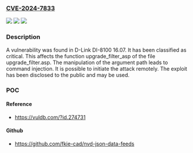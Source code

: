### [CVE-2024-7833](https://cve.mitre.org/cgi-bin/cvename.cgi?name=CVE-2024-7833)
![](https://img.shields.io/static/v1?label=Product&message=DI-8100&color=blue)
![](https://img.shields.io/static/v1?label=Version&message=%3D%2016.07%20&color=brighgreen)
![](https://img.shields.io/static/v1?label=Vulnerability&message=CWE-77%20Command%20Injection&color=brighgreen)

### Description

A vulnerability was found in D-Link DI-8100 16.07. It has been classified as critical. This affects the function upgrade_filter_asp of the file upgrade_filter.asp. The manipulation of the argument path leads to command injection. It is possible to initiate the attack remotely. The exploit has been disclosed to the public and may be used.

### POC

#### Reference
- https://vuldb.com/?id.274731

#### Github
- https://github.com/fkie-cad/nvd-json-data-feeds

